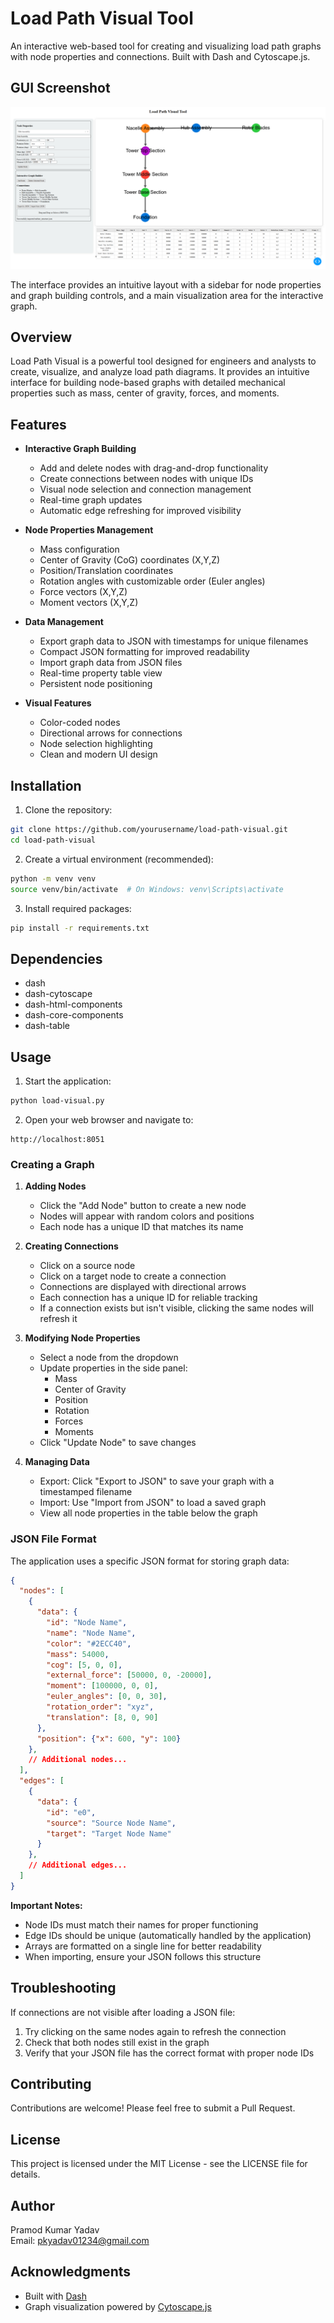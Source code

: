 # Load Path Visual Tool

An interactive web-based tool for creating and visualizing load path graphs with node properties and connections. Built with Dash and Cytoscape.js.
## GUI Screenshot

![Load Path Visual Tool Interface](./gui_sc.png)

The interface provides an intuitive layout with a sidebar for node properties and graph building controls, and a main visualization area for the interactive graph.

## Overview

Load Path Visual is a powerful tool designed for engineers and analysts to create, visualize, and analyze load path diagrams. It provides an intuitive interface for building node-based graphs with detailed mechanical properties such as mass, center of gravity, forces, and moments.

## Features

- **Interactive Graph Building**
  - Add and delete nodes with drag-and-drop functionality
  - Create connections between nodes with unique IDs
  - Visual node selection and connection management
  - Real-time graph updates
  - Automatic edge refreshing for improved visibility

- **Node Properties Management**
  - Mass configuration
  - Center of Gravity (CoG) coordinates (X,Y,Z)
  - Position/Translation coordinates
  - Rotation angles with customizable order (Euler angles)
  - Force vectors (X,Y,Z)
  - Moment vectors (X,Y,Z)

- **Data Management**
  - Export graph data to JSON with timestamps for unique filenames
  - Compact JSON formatting for improved readability
  - Import graph data from JSON files
  - Real-time property table view
  - Persistent node positioning

- **Visual Features**
  - Color-coded nodes
  - Directional arrows for connections
  - Node selection highlighting
  - Clean and modern UI design

## Installation

1. Clone the repository:
```bash
git clone https://github.com/yourusername/load-path-visual.git
cd load-path-visual
```

2. Create a virtual environment (recommended):
```bash
python -m venv venv
source venv/bin/activate  # On Windows: venv\Scripts\activate
```

3. Install required packages:
```bash
pip install -r requirements.txt
```

## Dependencies

- dash
- dash-cytoscape
- dash-html-components
- dash-core-components
- dash-table

## Usage

1. Start the application:
```bash
python load-visual.py
```

2. Open your web browser and navigate to:
```
http://localhost:8051
```

### Creating a Graph

1. **Adding Nodes**
   - Click the "Add Node" button to create a new node
   - Nodes will appear with random colors and positions
   - Each node has a unique ID that matches its name

2. **Creating Connections**
   - Click on a source node
   - Click on a target node to create a connection
   - Connections are displayed with directional arrows
   - Each connection has a unique ID for reliable tracking
   - If a connection exists but isn't visible, clicking the same nodes will refresh it

3. **Modifying Node Properties**
   - Select a node from the dropdown
   - Update properties in the side panel:
     - Mass
     - Center of Gravity
     - Position
     - Rotation
     - Forces
     - Moments
   - Click "Update Node" to save changes

4. **Managing Data**
   - Export: Click "Export to JSON" to save your graph with a timestamped filename
   - Import: Use "Import from JSON" to load a saved graph
   - View all node properties in the table below the graph

### JSON File Format

The application uses a specific JSON format for storing graph data:

```json
{
  "nodes": [
    {
      "data": {
        "id": "Node Name",
        "name": "Node Name",
        "color": "#2ECC40",
        "mass": 54000,
        "cog": [5, 0, 0],
        "external_force": [50000, 0, -20000],
        "moment": [100000, 0, 0],
        "euler_angles": [0, 0, 30],
        "rotation_order": "xyz",
        "translation": [8, 0, 90]
      },
      "position": {"x": 600, "y": 100}
    },
    // Additional nodes...
  ],
  "edges": [
    {
      "data": {
        "id": "e0",
        "source": "Source Node Name",
        "target": "Target Node Name"
      }
    },
    // Additional edges...
  ]
}
```

**Important Notes:**
- Node IDs must match their names for proper functioning
- Edge IDs should be unique (automatically handled by the application)
- Arrays are formatted on a single line for better readability
- When importing, ensure your JSON follows this structure

## Troubleshooting

If connections are not visible after loading a JSON file:
1. Try clicking on the same nodes again to refresh the connection
2. Check that both nodes still exist in the graph
3. Verify that your JSON file has the correct format with proper node IDs

## Contributing

Contributions are welcome! Please feel free to submit a Pull Request.

## License

This project is licensed under the MIT License - see the LICENSE file for details.

## Author

Pramod Kumar Yadav  
Email: pkyadav01234@gmail.com

## Acknowledgments

- Built with [Dash](https://dash.plotly.com/)
- Graph visualization powered by [Cytoscape.js](https://js.cytoscape.org/)
